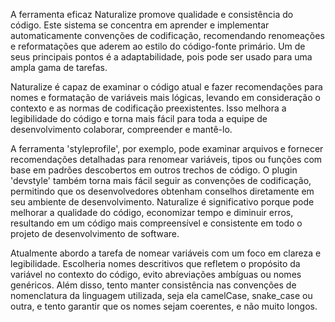 A ferramenta eficaz Naturalize promove qualidade e consistência do código. Este sistema se concentra em aprender e implementar automaticamente convenções de codificação, recomendando renomeações e reformatações que aderem ao estilo do código-fonte primário. Um de seus principais pontos é a adaptabilidade, pois pode ser usado para uma ampla gama de tarefas.

Naturalize é capaz de examinar o código atual e fazer recomendações para nomes e formatação de variáveis mais lógicas, levando em consideração o contexto e as normas de codificação preexistentes. Isso melhora a legibilidade do código e torna mais fácil para toda a equipe de desenvolvimento colaborar, compreender e mantê-lo.

A ferramenta 'styleprofile', por exemplo, pode examinar arquivos e fornecer recomendações detalhadas para renomear variáveis, tipos ou funções com base em padrões descobertos em outros trechos de código. O plugin 'devstyle' também torna mais fácil seguir as convenções de codificação, permitindo que os desenvolvedores obtenham conselhos diretamente em seu ambiente de desenvolvimento. Naturalize é significativo porque pode melhorar a qualidade do código, economizar tempo e diminuir erros, resultando em um código mais compreensível e consistente em todo o projeto de desenvolvimento de software.


Atualmente abordo a tarefa de nomear variáveis com um foco em clareza e legibilidade. Escolheria nomes descritivos que refletem o propósito da variável no contexto do código, evito abreviações ambíguas ou nomes genéricos. Além disso, tento manter consistência nas convenções de nomenclatura da linguagem utilizada, seja ela camelCase, snake_case ou outra, e tento garantir que os nomes sejam coerentes, e não muito longos.

